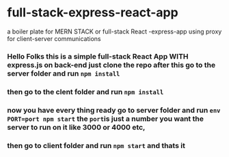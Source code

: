 # full-stack-express-react-app
a boiler plate for MERN STACK or full-stack React -express-app using proxy for client-server communications
### Hello Folks this is a simple full-stack React App WITH express.js on back-end  just clone the repo after this go to the server folder and run `npm install` 
### then go to the clent folder and run `npm install` 

### now you have every thing ready  go to server folder and run `env PORT=port npm start` the `port`is just a number you want the server to run on it like 3000 or 4000 etc,

### then go to client folder and run `npm start`  and thats it 
